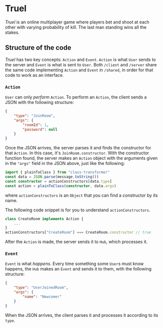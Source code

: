 # Truel
*Truel* is an online multiplayer game where players bet and shoot at each other with varying probability of kill. The last man standing wins all the stakes.
## Structure of the code
*Truel* has two key concepts: `Action` and `Event`. `Action` is what `User` sends to the server and `Event` is what is sent to `User`. Both `/client` and `/server` share the same code implementing `Action` and `Event` in `/shared`, in order for that code to work as an interface.
### `Action`
`User` can only *perform* `Action`. To perform an `Action`, the client sends a JSON with the following structure:
```JSON
{
    "type": "JoinRoom",
    "args": {
        "roomId": 1,
        "password": null
    }
}
```
Once the JSON arrives, the server parses it and finds the constructor for that `Action`. In this case, it's `JoinRoom.constructor`. With the constructor function found, the server makes an `Action` object with the arguments given in the `"args"` field in the JSON above, just like the following:
```typescript
import { plainToClass } from "class-transformer"
const data = JSON.parse(message.toString())
const constructor = actionConstructors[data.type]
const action = plainToClass(constructor, data.args)
```
where `actionConstructors` is an `Object` that you can find a constructor by its name.

The following code snippet is for you to understand `actionConstructors`.
```typescript
class CreateRoom implements Action {
    ...
}
actionConstructors["CreateRoom"] === CreateRoom.constructor // true
```

After the `Action` is made, the server sends it to `Hub`, which processes it.

### `Event`
`Event` is what *happens*. Every time something some `User`s must know happens, the `Hub` makes an `Event` and sends it to them, with the following structure:
```JSON
{
    "type": "UserJoinedRoom",
    "args": {
        "name": "Newcomer"
    }
}
```
When the JSON arrives, the client parses it and processes it according to its `type`.